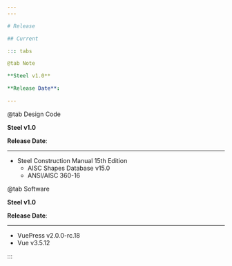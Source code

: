 ```yaml
---
---

# Release

## Current

::: tabs

@tab Note

**Steel v1.0**

**Release Date**:

---
```


<steel-ApplicabilityMatrix />

@tab Design Code

**Steel v1.0**

**Release Date**:

---

- Steel Construction Manual 15th Edition
  - AISC Shapes Database v15.0
  - ANSI/AISC 360-16

@tab Software

**Steel v1.0**

**Release Date**:

---

- VuePress v2.0.0-rc.18
- Vue v3.5.12

:::


<!-- ## Older -->